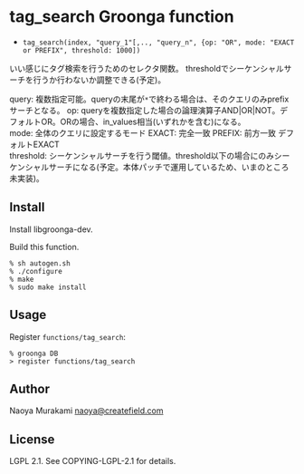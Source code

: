 # tag_search Groonga function

* ``tag_search(index, "query_1"[,.., "query_n", {op: "OR", mode: "EXACT or PREFIX", threshold: 1000])``

いい感じにタグ検索を行うためのセレクタ関数。
thresholdでシーケンシャルサーチを行うか行わないか調整できる(予定)。

query: 複数指定可能。queryの末尾が``*``で終わる場合は、そのクエリのみprefixサーチとなる。
op: queryを複数指定した場合の論理演算子AND|OR|NOT。デフォルトOR。ORの場合、in_values相当(いずれかを含む)になる。  
mode: 全体のクエリに設定するモード EXACT: 完全一致 PREFIX: 前方一致 デフォルトEXACT   
threshold: シーケンシャルサーチを行う閾値。threshold以下の場合にのみシーケンシャルサーチになる(予定。本体パッチで運用しているため、いまのところ未実装)。  

## Install

Install libgroonga-dev.

Build this function.

    % sh autogen.sh
    % ./configure
    % make
    % sudo make install

## Usage

Register `functions/tag_search`:

    % groonga DB
    > register functions/tag_search

## Author

Naoya Murakami naoya@createfield.com

## License

LGPL 2.1. See COPYING-LGPL-2.1 for details.
